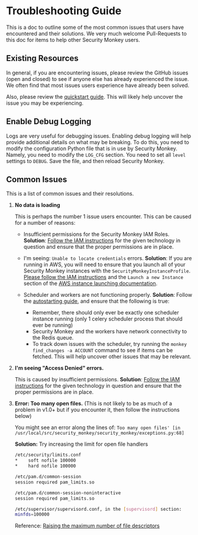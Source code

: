 Troubleshooting Guide
==========

This is a doc to outline some of the most common issues that users have encountered and their solutions. We very much welcome
Pull-Requests to this doc for items to help other Security Monkey users.

Existing Resources
------------
In general, if you are encountering issues, please review the GitHub issues (open and closed) to see if anyone else has
already experienced the issue. We often find that most issues users experience have already been solved.

Also, please review the [quickstart guide](https://github.com/Netflix/security_monkey/blob/develop/docs/quickstart.md). This will likely help uncover the issue you may be experiencing.


Enable Debug Logging
---------------
Logs are very useful for debugging issues. Enabling debug logging will help provide additional details on what may be breaking.
To do this, you need to modify the configuration Python file that is in use by Security Monkey. Namely, you need to modify the `LOG_CFG` section.
You need to set all `level` settings to `DEBUG`. Save the file, and then reload Security Monkey.


Common Issues
-----------
This is a list of common issues and their resolutions.  

1. **No data is loading**
   
    This is perhaps the number 1 issue users encounter. This can be caused for a number of reasons:
      - Insufficient permissions for the Security Monkey IAM Roles.
        **Solution**: [Follow the IAM instructions](https://github.com/Netflix/security_monkey/blob/develop/docs/quickstart.md#account-types) for the given technology in question and ensure that the proper permissions are in place.
        
      - I'm seeing: `Unable to locate credentials` errors.
        **Solution**: If you are running in AWS, you will need to ensure that you launch all of your Security Monkey instances with
        the `SecurityMonkeyInstanceProfile`. [Please follow the IAM instructions](iam_aws.md)
        and the `Launch a new Instance` section of the [AWS instance launching documentation](instance_launch_aws.md).
     
      - Scheduler and workers are not functioning properly.
        **Solution**: Follow the [autostarting guide](https://github.com/Netflix/security_monkey/blob/develop/docs/autostarting.md), and ensure that the following is true:
          - Remember, there should only ever be exactly one scheduler instance running (only 1 celery scheduler process that should ever be running)
          - Security Monkey and the workers have network connectivity to the Redis queue.
          - To track down issues with the scheduler, try running the `monkey find_changes -a ACCOUNT` command to see if items can be fetched. This will help uncover other
            issues that may be relevant.

1. **I'm seeing "Access Denied" errors.**
    
    This is caused by insufficient permissions. **Solution**: [Follow the IAM instructions](https://github.com/Netflix/security_monkey/blob/develop/docs/quickstart.md#account-types) for the given technology in question and ensure that the proper permissions are in place.

1. **Error: Too many open files.** (This is not likely to be as much of a problem in v1.0+ but if you encounter it, then follow the instructions below)
    
    You might see an error along the lines of: `Too many open files' [in /usr/local/src/security_monkey/security_monkey/exceptions.py:68]`

    **Solution:** Try increasing the limit for open file handlers
    
    ```bash
    /etc/security/limits.conf
    *    soft nofile 100000
    *    hard nofile 100000
    
    /etc/pam.d/common-session
    session required pam_limits.so
    
    /etc/pam.d/common-session-noninteractive 
    session required pam_limits.so
    
    /etc/supervisor/supervisord.conf, in the [supervisord] section:
    minfds=100000
    ```
    
    Reference: [Raising the maximum number of file descriptors](https://underyx.me/2015/05/18/raising-the-maximum-number-of-file-descriptors)
 